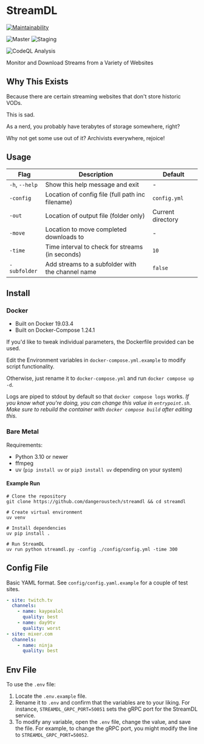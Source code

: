 # StreamDL

[![Maintainability](https://api.codeclimate.com/v1/badges/5145a4b986526fa4573b/maintainability)](https://codeclimate.com/github/dangeroustech/StreamDL/maintainability)

![Master](https://github.com/dangeroustech/streamdl/actions/workflows/deploy_master.yml/badge.svg)
![Staging](https://github.com/dangeroustech/streamdl/actions/workflows/deploy_staging.yml/badge.svg)

![CodeQL Analysis](https://github.com/dangeroustech/streamdl/actions/workflows/codeql-analysis.yml/badge.svg)

Monitor and Download Streams from a Variety of Websites

## Why This Exists

Because there are certain streaming websites that don't store historic VODs.

This is sad.

As a nerd, you probably have terabytes of storage somewhere, right?

Why not get some use out of it? Archivists everywhere, rejoice!

## Usage

| Flag | Description | Default |
|------|-------------|---------|
| `-h`, `--help` | Show this help message and exit | - |
| `-config` | Location of config file (full path inc filename) | `config.yml` |
| `-out` | Location of output file (folder only) | Current directory |
| `-move` | Location to move completed downloads to | - |
| `-time` | Time interval to check for streams (in seconds) | `10` |
| `-subfolder` | Add streams to a subfolder with the channel name | `false` |

## Install

### Docker

- Built on Docker 19.03.4
- Built on Docker-Compose 1.24.1

If you'd like to tweak individual parameters, the Dockerfile provided can be used.

Edit the Environment variables in `docker-compose.yml.example` to modify script functionality.

Otherwise, just rename it to `docker-compose.yml` and run `docker compose up -d`.

Logs are piped to stdout by default so that `docker compose logs` works.
_If you know what you're doing, you can change this value in `entrypoint.sh`._
_Make sure to rebuild the container with `docker compose build` after editing this._

### Bare Metal

Requirements:
- Python 3.10 or newer
- ffmpeg
- uv (`pip install uv` or `pip3 install uv` depending on your system)

#### Example Run

```shell
# Clone the repository
git clone https://github.com/dangeroustech/streamdl && cd streamdl

# Create virtual environment
uv venv

# Install dependencies
uv pip install .

# Run StreamDL
uv run python streamdl.py -config ./config/config.yml -time 300
```

## Config File

Basic YAML format. See `config/config.yaml.example` for a couple of test sites.

```yaml
- site: twitch.tv
  channels:
    - name: kaypealol
      quality: best
    - name: day9tv
      quality: worst
- site: mixer.com
  channels:
    - name: ninja
      quality: best
```

## Env File

To use the `.env` file:

1. Locate the `.env.example` file.
2. Rename it to `.env` and confirm that the variables are to your liking.
   For instance, `STREAMDL_GRPC_PORT=50051` sets the gRPC port for the StreamDL service.
3. To modify any variable, open the `.env` file, change the value, and save the file.
   For example, to change the gRPC port, you might modify the line to `STREAMDL_GRPC_PORT=50052`.
